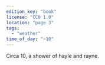 ```yaml
---
edition_key: "book"
license: "CC0 1.0"
location: "page 3"
tags:
  - "weather"
time_of_day: "~10"
---
```

Circa 10, a shower of hayle and rayne.
